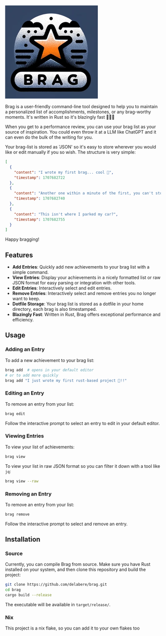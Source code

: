 ![Raw GitHub Image](https://raw.githubusercontent.com/delabere/brag/main/brag_logo.png)

Brag is a user-friendly command-line tool designed to help you to maintain a personalized list of accomplishments, milestones, or any brag-worthy moments. It's written in Rust so it's blazingly fast 🚀🚀🚀

When you get to a performance review, you can use your brag list as your source of inspiration. You could even throw it at a LLM like ChatGPT and it can even do the bulk of the writing for you.

Your brag-list is stored as 'JSON' so it's easy to store wherever you would like or edit manually if you so wish. The structure is very simple:
```json
[
  {
    "content": "I wrote my first brag... cool 🤩",
    "timestamp": 1707682722
  },
  {
    "content": "Another one within a minute of the first, you can't stop me!",
    "timestamp": 1707682740
  },
  {
    "content": "This isn't where I parked my car?",
    "timestamp": 1707682755
  }
]

```

Happy bragging!

## Features

- **Add Entries**: Quickly add new achievements to your brag list with a simple command.
- **View Entries**: Display your achievements in a nicely formatted list or raw JSON format for easy parsing or integration with other tools.
- **Edit Entries**: Interactively select and edit entries.
- **Remove Entries**: Interactively select and remove entries you no longer want to keep.
- **Dotfile Storage**: Your brag list is stored as a dotfile in your home directory, each brag is also timestamped.
- **Blazingly Fast**: Written in Rust, Brag offers exceptional performance and efficiency.

## Usage

### Adding an Entry

To add a new achievement to your brag list:

```sh
brag add  # opens in your default editor
# or to add more quickly
brag add "I just wrote my first rust-based project 🦀!!"
```

### Editing an Entry

To remove an entry from your list:

```sh
brag edit
```

Follow the interactive prompt to select an entry to edit in your default editor.


### Viewing Entries

To view your list of achievements:

```sh
brag view
```

To view your list in raw JSON format so you can filter it down with a tool like `jq`:

```sh
brag view --raw
```

### Removing an Entry

To remove an entry from your list:

```sh
brag remove
```

Follow the interactive prompt to select and remove an entry.

## Installation

### Source

Currently, you can compile Brag from source. Make sure you have Rust installed on your system, and then clone this repository and build the project:

```sh
git clone https://github.com/delabere/brag.git
cd brag
cargo build --release
```

The executable will be available in `target/release/`.

### Nix

This project is a nix flake, so you can add it to your own flakes too


